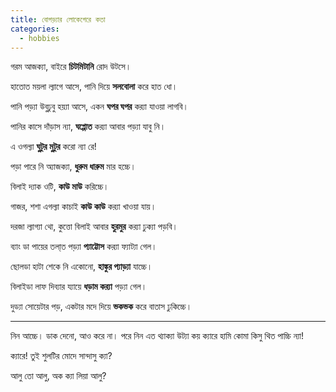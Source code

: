 ```yaml
---
title: বোগড়্যার লোকেগেরে কতা
categories:
  - hobbies
---
```


গরম আজক‍্যা, বাইরে __চিটমিটানি__ রোদ উটসে।

হাতোত ময়লা ল্যাগে আসে, পানি দিয়ে __সলবোলা__ করে হাত ধো।

পানি পড়্যা উবুঢুবু হয়্যা আসে, একন __ঘপর ঘপর__ কর‍্যা যাওয়া লাগবি। 

পানির কাসে দাঁড়াস ন্যা, __ঘপ্পোত__ কর‍্যা আবার পড়্যা যাবু নি।

এ ওগল্যা __ঘুটুর মুটুর__ করো ন্যা রে!

পড়া পারে নি অ্যাজক্যা, __ধুরুম ধারুম__ মার হচ্চে।

বিলাই দ্যাক ওটি, __কাউ মাউ__ করিচ্চে।

গাজর, শশা এগল্যা কাচাই __কাউ কাউ__ কর‍্যা খাওয়া যায়।

দরজা ল্যাগ্যা থো, কুত্তো বিলাই আবার __হুরমুর__ কর‍্যা ঢুক্যা পড়বি। 

ব্যাং ডা পায়ের তলা্ত পড়্যা __প্যাট্টোস__ কর‍্যা ফ্যাট্যা গেল। 

ছোলডা হাটা শেকে নি একোনো, __হাঙ্কুর প্যাড়্যা__ যাচ্চে।

বিলাইডা লাফ দিব্যার য্যায়ে __ধড়াম কর‍্যা__ পড়্যা গেল। 

দুড্যা সোয়েটার পড়, একটার মদে দিয়ে __ভকভক__ করে বাতাস ঢুকিচ্চে। 

----------------------------------
নিন আচ্চে।  ডাক দেনো, আও করে না।  পরে নিন এত থ্যাক্যা উট্যা কয় ক্যারে হামি কোমা কিসু থিত পাচ্চি ন্যা!

ক্যারে! তুই শুলটির মোদে সান্দাসু ক্যা?

আলু তো আলু, অক ক্যা লিয়া আলু?
